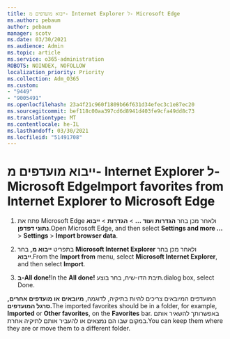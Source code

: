 ```yaml
---
title: ייבוא מועדפים מ- Internet Explorer ל- Microsoft Edge
ms.author: pebaum
author: pebaum
manager: scotv
ms.date: 03/30/2021
ms.audience: Admin
ms.topic: article
ms.service: o365-administration
ROBOTS: NOINDEX, NOFOLLOW
localization_priority: Priority
ms.collection: Adm_O365
ms.custom:
- "9449"
- "9005491"
ms.openlocfilehash: 23a4f21c960f1809b66f631d34efec3c1e87ec20
ms.sourcegitcommit: bef118c00aa397cd6d8941d403fe9cfa49dd8c73
ms.translationtype: MT
ms.contentlocale: he-IL
ms.lasthandoff: 03/30/2021
ms.locfileid: "51491708"
---
```

# <a name="import-favorites-from-internet-explorer-to-microsoft-edge"></a><span data-ttu-id="3ef3f-102">ייבוא מועדפים מ- Internet Explorer ל- Microsoft Edge</span><span class="sxs-lookup"><span data-stu-id="3ef3f-102">Import favorites from Internet Explorer to Microsoft Edge</span></span>

1. <span data-ttu-id="3ef3f-103">פתח את Microsoft Edge ולאחר מכן בחר **הגדרות ועוד ...**  >  **הגדרות**  >  **ייבוא נתוני דפדפן**.</span><span class="sxs-lookup"><span data-stu-id="3ef3f-103">Open Microsoft Edge, and then select **Settings and more ...** > **Settings** > **Import browser data**.</span></span>

1. <span data-ttu-id="3ef3f-104">בתפריט **ייבוא מ,** בחר **Microsoft Internet Explorer** ולאחר מכן בחר **ייבוא**.</span><span class="sxs-lookup"><span data-stu-id="3ef3f-104">From the **Import from** menu, select **Microsoft Internet Explorer**, and then select **Import**.</span></span>

1. <span data-ttu-id="3ef3f-105">**ב-All done!**</span><span class="sxs-lookup"><span data-stu-id="3ef3f-105">In the **All done!**</span></span> <span data-ttu-id="3ef3f-106">תיבת הדו-שיח, בחר בוצע.</span><span class="sxs-lookup"><span data-stu-id="3ef3f-106">dialog box, select Done.</span></span>

<span data-ttu-id="3ef3f-107">המועדפים המיובאים צריכים להיות בתיקיה, לדוגמה, **מיובאים** **או מועדפים אחרים,** **סרגל המועדפים.**</span><span class="sxs-lookup"><span data-stu-id="3ef3f-107">The imported favorites should be in a folder, for example, **Imported** or **Other favorites**, on the **Favorites** bar.</span></span> <span data-ttu-id="3ef3f-108">באפשרותך להשאיר אותם במקום שבו הם נמצאים או להעביר אותם לתיקיה אחרת.</span><span class="sxs-lookup"><span data-stu-id="3ef3f-108">You can keep them where they are or move them to a different folder.</span></span>